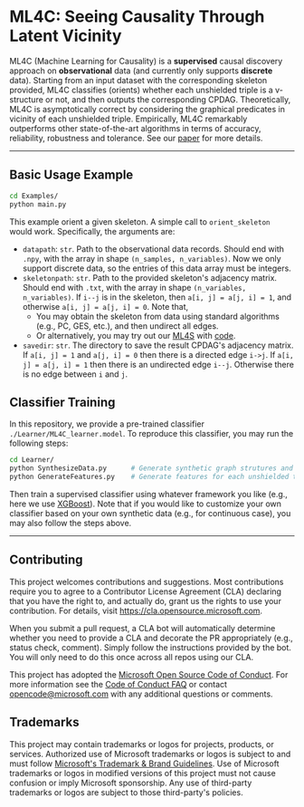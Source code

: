 # ML4C: Seeing Causality Through Latent Vicinity

ML4C (Machine Learning for Causality) is a **supervised** causal discovery approach on **observational** data (and currently only supports **discrete** data). Starting from an input dataset with the corresponding skeleton provided, ML4C classifies (orients) whether each unshielded triple is a v-structure or not, and then outputs the corresponding CPDAG. Theoretically, ML4C is asymptotically correct by considering the graphical predicates in vicinity of each unshielded triple. Empirically, ML4C remarkably outperforms other state-of-the-art algorithms in terms of accuracy, reliability, robustness and tolerance. See our [paper](https://arxiv.org/abs/2110.00637) for more details.

---

## Basic Usage Example

```bash
cd Examples/
python main.py
```

This example orient a given skeleton. A simple call to `orient_skeleton` would work. Specifically, the arguments are:

+ `datapath`: `str`. Path to the observational data records. Should end with `.npy`, with the array in shape `(n_samples, n_variables)`. Now we only support discrete data, so the entries of this data array must be integers.
+ `skeletonpath`: `str`. Path to the provided skeleton's adjacency matrix. Should end with `.txt`, with the array in shape `(n_variables, n_variables)`. If `i--j` is in the skeleton, then `a[i, j] = a[j, i] = 1`, and otherwise `a[i, j] = a[j, i] = 0`. Note that, 
  + You may obtain the skeleton from data using standard algorithms (e.g., PC, GES, etc.), and then undirect all edges.
  + Or alternatively, you may try out our [ML4S](https://www.microsoft.com/en-us/research/uploads/prod/2022/07/ML4S-camera-ready.pdf) with [code](https://github.com/microsoft/reliableAI/tree/main/causal-kit/ML4S).
+ `savedir`: `str`. The directory to save the result CPDAG's adjacency matrix. If `a[i, j] = 1` and `a[j, i] = 0` then there is a directed edge `i->j`. If `a[i, j] = a[j, i] = 1` then there is an undirected edge `i--j`. Otherwise there is no edge between `i` and `j`.


## Classifier Training

In this repository, we provide a pre-trained classifier `./Learner/ML4C_learner.model`. To reproduce this classifier, you may run the following steps:

```bash
cd Learner/
python SynthesizeData.py      # Generate synthetic graph strutures and data records
python GenerateFeatures.py    # Generate features for each unshielded triple, based on the vicinity information
```

Then train a supervised classifier using whatever framework you like (e.g., here we use [XGBoost](https://xgboost.readthedocs.io/en/stable/)). Note that if you would like to customize your own classifier based on your own synthetic data (e.g., for continuous case), you may also follow the steps above.

---

## Contributing

This project welcomes contributions and suggestions.  Most contributions require you to agree to a
Contributor License Agreement (CLA) declaring that you have the right to, and actually do, grant us
the rights to use your contribution. For details, visit https://cla.opensource.microsoft.com.

When you submit a pull request, a CLA bot will automatically determine whether you need to provide
a CLA and decorate the PR appropriately (e.g., status check, comment). Simply follow the instructions
provided by the bot. You will only need to do this once across all repos using our CLA.

This project has adopted the [Microsoft Open Source Code of Conduct](https://opensource.microsoft.com/codeofconduct/).
For more information see the [Code of Conduct FAQ](https://opensource.microsoft.com/codeofconduct/faq/) or
contact [opencode@microsoft.com](mailto:opencode@microsoft.com) with any additional questions or comments.

## Trademarks

This project may contain trademarks or logos for projects, products, or services. Authorized use of Microsoft 
trademarks or logos is subject to and must follow 
[Microsoft's Trademark & Brand Guidelines](https://www.microsoft.com/en-us/legal/intellectualproperty/trademarks/usage/general).
Use of Microsoft trademarks or logos in modified versions of this project must not cause confusion or imply Microsoft sponsorship.
Any use of third-party trademarks or logos are subject to those third-party's policies.
